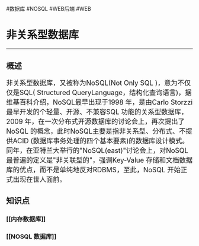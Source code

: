 #数据库 #NOSQL #WEB后端 #WEB 
# 非关系型数据库
---
## 概述

<font size=4>非关系型数据库，又被称为NoSQL(Not Only SQL )，意为不仅仅是SQL( Structured QueryLanguage，结构化查询语言)，据维基百科介绍，NoSQL最早出现于1998 年，是由Carlo Storzzi最早开发的个轻量、开源、不兼容SQL 功能的关系型数据库，2009 年，在一次分布式开源数据库的讨论会上，再次提出了NoSQL 的概念，此时NoSQL主要是指非关系型、分布式、不提供ACID (数据库事务处理的四个基本要素)的数据库设计模式。同年，在亚特兰大举行的"NoSQL(east)"讨论会上，对NoSQL 最普遍的定义是"非关联型的"，强调Key-Value 存储和文档数据库的优点，而不是单纯地反对RDBMS，至此，NoSQL 开始正式出现在世人面前。</font>

## 知识点
### [[内存数据库]]
### [[NOSQL 数据库]]